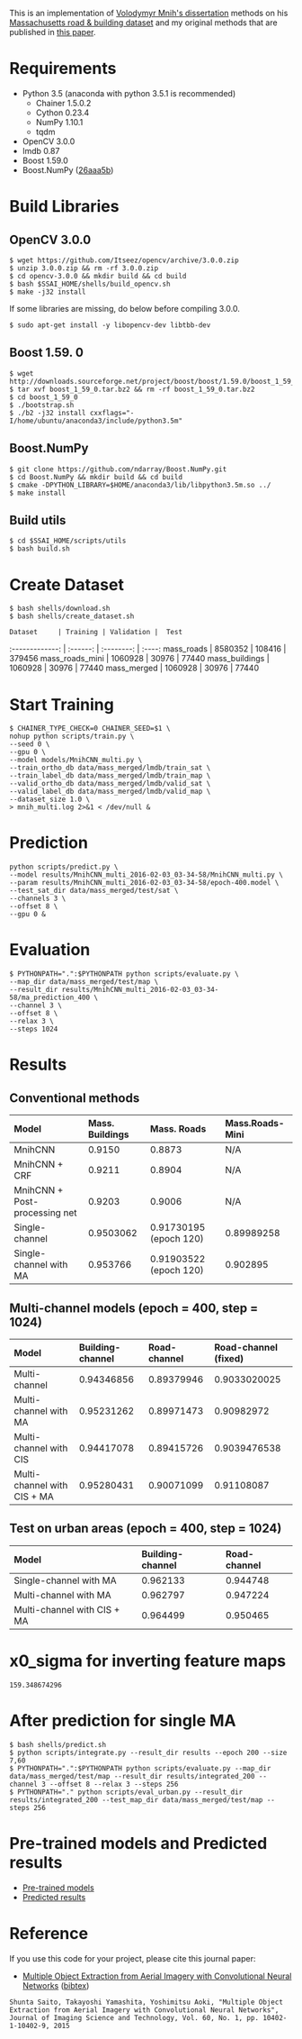 This is an implementation of [Volodymyr Mnih's dissertation](https://www.cs.toronto.edu/~vmnih/docs/Mnih_Volodymyr_PhD_Thesis.pdf) methods on his [Massachusetts road & building dataset](https://www.cs.toronto.edu/~vmnih/data/) and my original methods that are published in [this paper](http://www.ingentaconnect.com/content/ist/jist/2016/00000060/00000001/art00003).

# Requirements

- Python 3.5 (anaconda with python 3.5.1 is recommended)
  - Chainer 1.5.0.2
  - Cython 0.23.4
  - NumPy 1.10.1
  - tqdm
- OpenCV 3.0.0
- lmdb 0.87
- Boost 1.59.0
- Boost.NumPy ([26aaa5b](https://github.com/ndarray/Boost.NumPy/tree/26aaa5b62e6170f2ccde179b46f1a49c4011fc9d))

# Build Libraries

## OpenCV 3.0.0

```
$ wget https://github.com/Itseez/opencv/archive/3.0.0.zip
$ unzip 3.0.0.zip && rm -rf 3.0.0.zip
$ cd opencv-3.0.0 && mkdir build && cd build
$ bash $SSAI_HOME/shells/build_opencv.sh
$ make -j32 install
```

If some libraries are missing, do below before compiling 3.0.0.

```
$ sudo apt-get install -y libopencv-dev libtbb-dev
```

## Boost 1.59\. 0

```
$ wget http://downloads.sourceforge.net/project/boost/boost/1.59.0/boost_1_59_0.tar.bz2
$ tar xvf boost_1_59_0.tar.bz2 && rm -rf boost_1_59_0.tar.bz2
$ cd boost_1_59_0
$ ./bootstrap.sh
$ ./b2 -j32 install cxxflags="-I/home/ubuntu/anaconda3/include/python3.5m"
```

## Boost.NumPy

```
$ git clone https://github.com/ndarray/Boost.NumPy.git
$ cd Boost.NumPy && mkdir build && cd build
$ cmake -DPYTHON_LIBRARY=$HOME/anaconda3/lib/libpython3.5m.so ../
$ make install
```

## Build utils

```
$ cd $SSAI_HOME/scripts/utils
$ bash build.sh
```

# Create Dataset

```
$ bash shells/download.sh
$ bash shells/create_dataset.sh
```

    Dataset     | Training | Validation |  Test
:-------------: | :------: | :--------: | :----:
  mass_roads    | 8580352  |   108416   | 379456
mass_roads_mini | 1060928  |   30976    | 77440
mass_buildings  | 1060928  |   30976    | 77440
  mass_merged   | 1060928  |   30976    | 77440

# Start Training

```
$ CHAINER_TYPE_CHECK=0 CHAINER_SEED=$1 \
nohup python scripts/train.py \
--seed 0 \
--gpu 0 \
--model models/MnihCNN_multi.py \
--train_ortho_db data/mass_merged/lmdb/train_sat \
--train_label_db data/mass_merged/lmdb/train_map \
--valid_ortho_db data/mass_merged/lmdb/valid_sat \
--valid_label_db data/mass_merged/lmdb/valid_map \
--dataset_size 1.0 \
> mnih_multi.log 2>&1 < /dev/null &
```

# Prediction

```
python scripts/predict.py \
--model results/MnihCNN_multi_2016-02-03_03-34-58/MnihCNN_multi.py \
--param results/MnihCNN_multi_2016-02-03_03-34-58/epoch-400.model \
--test_sat_dir data/mass_merged/test/sat \
--channels 3 \
--offset 8 \
--gpu 0 &
```

# Evaluation

```
$ PYTHONPATH=".":$PYTHONPATH python scripts/evaluate.py \
--map_dir data/mass_merged/test/map \
--result_dir results/MnihCNN_multi_2016-02-03_03-34-58/ma_prediction_400 \
--channel 3 \
--offset 8 \
--relax 3 \
--steps 1024
```

# Results

## Conventional methods

Model                         | Mass. Buildings | Mass. Roads            | Mass.Roads-Mini
:---------------------------- | :-------------- | :--------------------- | :--------------
MnihCNN                       | 0.9150          | 0.8873                 | N/A
MnihCNN + CRF                 | 0.9211          | 0.8904                 | N/A
MnihCNN + Post-processing net | 0.9203          | 0.9006                 | N/A
Single-channel                | 0.9503062       | 0.91730195 (epoch 120) | 0.89989258
Single-channel with MA        | 0.953766        | 0.91903522 (epoch 120) | 0.902895

## Multi-channel models (epoch = 400, step = 1024)

Model                       | Building-channel | Road-channel | Road-channel (fixed)
:-------------------------- | :--------------- | :----------- | :-------------------
Multi-channel               | 0.94346856       | 0.89379946   | 0.9033020025
Multi-channel with MA       | 0.95231262       | 0.89971473   | 0.90982972
Multi-channel with CIS      | 0.94417078       | 0.89415726   | 0.9039476538
Multi-channel with CIS + MA | 0.95280431       | 0.90071099   | 0.91108087

## Test on urban areas (epoch = 400, step = 1024)

Model                       | Building-channel | Road-channel
:-------------------------- | :--------------- | :-----------
Single-channel with MA      | 0.962133         | 0.944748
Multi-channel with MA       | 0.962797         | 0.947224
Multi-channel with CIS + MA | 0.964499         | 0.950465

# x0_sigma for inverting feature maps

```
159.348674296
```

# After prediction for single MA

```
$ bash shells/predict.sh
$ python scripts/integrate.py --result_dir results --epoch 200 --size 7,60
$ PYTHONPATH=".":$PYTHONPATH python scripts/evaluate.py --map_dir data/mass_merged/test/map --result_dir results/integrated_200 --channel 3 --offset 8 --relax 3 --steps 256
$ PYTHONPATH="." python scripts/eval_urban.py --result_dir results/integrated_200 --test_map_dir data/mass_merged/test/map --steps 256
```

# Pre-trained models and Predicted results

- [Pre-trained models](https://github.com/mitmul/ssai-cnn/wiki/Pre-trained-models)
- [Predicted results](https://github.com/mitmul/ssai-cnn/wiki/Predicted-results)

# Reference

If you use this code for your project, please cite this journal paper:

- [Multiple Object Extraction from Aerial Imagery with Convolutional Neural Networks](http://www.ingentaconnect.com/content/ist/jist/2016/00000060/00000001/art00003) ([bibtex](http://www.ingentaconnect.com/content/ist/jist/2016/00000060/00000001/art00003;jsessionid=3bmr095n0lb07.alice?format=bib))

```Shunta Saito, Takayoshi Yamashita, Yoshimitsu Aoki, "Multiple Object Extraction from Aerial Imagery with Convolutional Neural Networks", Journal of Imaging Science and Technology, Vol. 60, No. 1, pp. 10402-1-10402-9, 2015```
